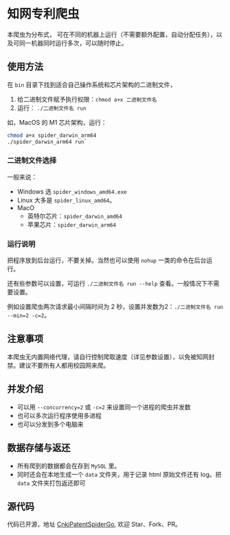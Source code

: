 # 知网专利爬虫

本爬虫为分布式， 可在不同的机器上运行（不需要额外配置，自动分配任务），以及可同一机器同时运行多次，可以随时停止。

## 使用方法

在 `bin` 目录下找到适合自己操作系统和芯片架构的二进制文件，

1. 给二进制文件赋予执行权限：`chmod a+x 二进制文件名`
2. 运行： `./二进制文件名 run`

如，MacOS 的 M1 芯片架构，运行：

```bash
chmod a+x spider_darwin_arm64
./spider_darwin_arm64 run`
```

### 二进制文件选择

一般来说：

* Windows 选 `spider_windows_amd64.exe`
* Linux 大多是 `spider_linux_amd64`。
* MacO
  * 英特尔芯片：`spider_darwin_amd64`
  * 苹果芯片：`spider_darwin_arm64`

### 运行说明

把程序放到后台运行，不要关掉。当然也可以使用 `nohup` 一类的命令在后台运行。

还有些参数可以设置，可运行 `./二进制文件名 run --help` 查看。一般情况下不需要设置。

例如设置爬虫两次请求最小间隔时间为 2 秒，设置并发数为2：`./二进制文件名 run --min=2 -c=2`。

## 注意事项

本爬虫无内置网络代理，请自行控制爬取速度（详见参数设置），以免被知网封禁。建议不要所有人都用校园网来爬。

## 并发介绍

* 可以用 `--concurrency=2` 或  `-c=2` 来设置同一个进程的爬虫并发数
* 也可以多次运行程序使用多进程
* 也可以分发到多个电脑来

## 数据存储与返还

* 所有爬到的数据都会在存到 `MySQL` 里。
* 同时还会在本地生成一个 `data` 文件夹，用于记录 html 原始文件还有 log。把 `data` 文件夹打包返还即可

## 源代码

代码已开源，地址 [CnkiPatentSpiderGo](https://github.com/aFlyBird0/CnkiPatentSpiderGo), 欢迎 Star、Fork、PR。
